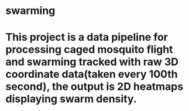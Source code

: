 # swarming

# This project is a data pipeline for processing caged mosquito flight and swarming tracked with raw 3D coordinate data(taken every 100th second), the output is 2D heatmaps displaying swarm density.
